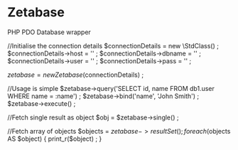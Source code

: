 # Zetabase
PHP PDO Database wrapper

//Initialise the connection details
$connectionDetails = new \StdClass() ;
$connectionDetails->host = '' ;
$connectionDetails->dbname = '' ;
$connectionDetails->user = '' ;
$connectionDetails->pass = '' ;

$zetabase = new Zetabase($connectionDetails) ;

//Usage is simple
$zetabase->query('SELECT id, name FROM db1.user WHERE name = :name') ;
$zetabase->bind('name', 'John Smith') ;
$zetabase->execute() ;

//Fetch single result as object
$obj = $zetabase->single() ;

//Fetch array of objects
$objects = $zetabase->resultSet() ;
foreach($objects AS $object)
{
  print_r($object) ;
}
